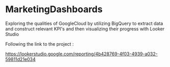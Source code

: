 # MarketingDashboards
Exploring the qualities of GoogleCloud by utilizing BigQuery to extract data and construct relevant KPI's and then visualizing their progress with Looker Studio

Following the link to the project : 

https://lookerstudio.google.com/reporting/4b428769-4f03-4939-a032-59811d21e034
